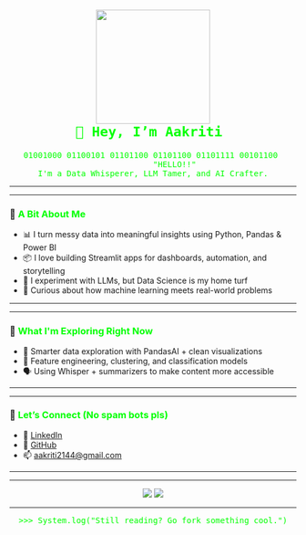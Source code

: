 <h1 align="center">
  <img src="https://media.giphy.com/media/NytMLKyiaIh6VH9SPm/giphy.gif" width="200"/>
<br>
  <code style="color: #00FF00; font-family: monospace;">👋 Hey, I’m Aakriti </code>
</h1>

<pre align="center" style="color: #00ff00">
01001000 01100101 01101100 01101100 01101111 00101100 
         "HELLO!!"
I'm a Data Whisperer, LLM Tamer, and AI Crafter.
</pre>

---
---

### 🧠 <span style="color:#00ff00">A Bit About Me</span>

- 📊 I turn messy data into meaningful insights using Python, Pandas & Power BI  
- 📦 I love building Streamlit apps for dashboards, automation, and storytelling  
- 🧠 I experiment with LLMs, but Data Science is my home turf  
- 🌟 Curious about how machine learning meets real-world problems   

---
---

### 🔭 <span style="color:#00ff00">What I'm Exploring Right Now</span>

- 🧮 Smarter data exploration with PandasAI + clean visualizations  
- 🔎 Feature engineering, clustering, and classification models  
- 🗣️ Using Whisper + summarizers to make content more accessible 

---
---

### 💬 <span style="color:#00ff00">Let’s Connect (No spam bots pls)</span>

  
- 💼 [LinkedIn](https://www.linkedin.com/in/aakritidhardubey/)  
- 🧠 [GitHub](https://github.com/aakritidhardubey)  
- 📫 aakriti2144@gmail.com  

---
---

<p align="center">
  <img src="https://github-readme-stats.vercel.app/api?username=aakritidhardubey&show_icons=true&theme=matrix" />
  <img src="https://github-readme-stats.vercel.app/api/top-langs/?username=aakritidhardubey&layout=compact&theme=matrix" />
</p>

---

<pre align="center" style="color:#00FF00">
>>> System.log("Still reading? Go fork something cool.")
</pre>
